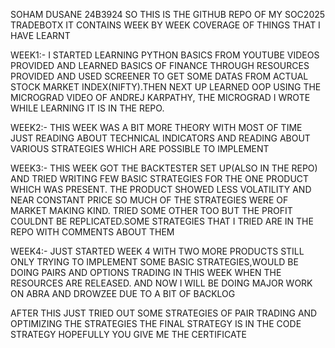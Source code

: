 SOHAM DUSANE
24B3924
SO THIS IS THE GITHUB REPO OF MY SOC2025 TRADEBOTX
IT CONTAINS WEEK BY WEEK COVERAGE OF THINGS THAT I HAVE LEARNT

WEEK1:-
I STARTED LEARNING PYTHON BASICS FROM YOUTUBE VIDEOS PROVIDED AND LEARNED BASICS OF FINANCE THROUGH RESOURCES PROVIDED AND USED SCREENER TO GET SOME DATAS FROM ACTUAL STOCK MARKET INDEX(NIFTY).THEN NEXT UP LEARNED OOP USING THE MICROGRAD VIDEO OF ANDREJ KARPATHY, THE MICROGRAD I WROTE WHILE LEARNING IT IS IN THE REPO.

WEEK2:- 
THIS WEEK WAS A BIT MORE THEORY WITH MOST OF TIME JUST READING ABOUT TECHNICAL INDICATORS AND READING ABOUT VARIOUS STRATEGIES WHICH ARE POSSIBLE TO IMPLEMENT

WEEK3:-
THIS WEEK GOT THE BACKTESTER SET UP(ALSO IN THE REPO) AND TRIED WRITING FEW BASIC STRATEGIES FOR THE ONE PRODUCT WHICH WAS PRESENT. THE PRODUCT SHOWED LESS VOLATILITY AND NEAR CONSTANT PRICE SO MUCH OF THE STRATEGIES WERE OF MARKET MAKING KIND. TRIED SOME OTHER TOO BUT THE PROFIT COULDNT BE REPLICATED.SOME STRATEGIES THAT I TRIED ARE IN THE REPO WITH COMMENTS ABOUT THEM

WEEK4:-
JUST STARTED WEEK 4 WITH TWO MORE PRODUCTS STILL ONLY TRYING TO IMPLEMENT SOME BASIC STRATEGIES,WOULD BE DOING PAIRS AND OPTIONS TRADING IN THIS WEEK WHEN THE RESOURCES ARE RELEASED. AND NOW I WILL BE DOING MAJOR WORK ON ABRA AND DROWZEE DUE TO A BIT OF BACKLOG

AFTER THIS JUST TRIED OUT SOME STRATEGIES OF PAIR TRADING AND OPTIMIZING THE STRATEGIES
THE FINAL STRATEGY IS IN THE CODE STRATEGY
HOPEFULLY YOU GIVE ME THE CERTIFICATE

